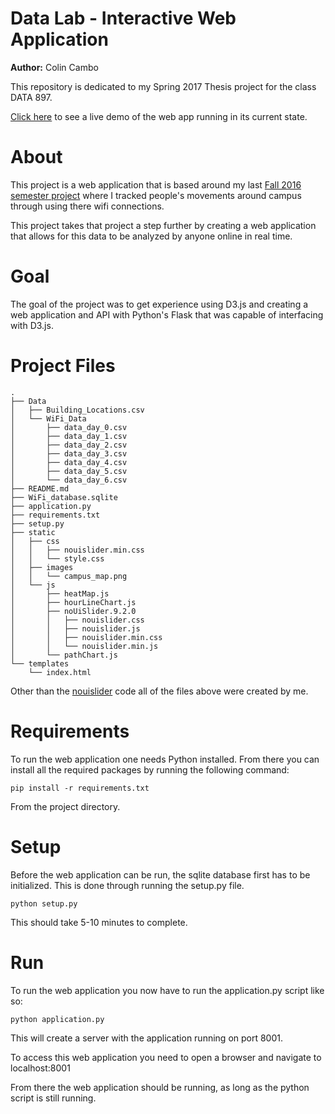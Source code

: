# Data Lab - Interactive Web Application

__Author:__ Colin Cambo

This repository is dedicated to my Spring 2017 Thesis project for the class DATA 897.

[Click here](https://cwb35.pythonanywhere.com) to see a live demo of the web app running in its current state.

# About

This project is a web application that is based around my last [Fall 2016 semester project](https://github.com/cwb35/UNH_WiFi_Analysis) where I tracked people's movements around campus through using there wifi connections.

This project takes that project a step further by creating a web application that allows for this data to be analyzed by anyone online in real time.

# Goal

The goal of the project was to get experience using D3.js and creating a web application and API with Python's Flask that was capable of interfacing with D3.js.

# Project Files

	.
	├── Data
	│   ├── Building_Locations.csv
	│   └── WiFi_Data
	│       ├── data_day_0.csv
	│       ├── data_day_1.csv
	│       ├── data_day_2.csv
	│       ├── data_day_3.csv
	│       ├── data_day_4.csv
	│       ├── data_day_5.csv
	│       └── data_day_6.csv
	├── README.md
	├── WiFi_database.sqlite
	├── application.py
	├── requirements.txt
	├── setup.py
	├── static
	│   ├── css
	│   │   ├── nouislider.min.css
	│   │   └── style.css
	│   ├── images
	│   │   └── campus_map.png
	│   └── js
	│       ├── heatMap.js
	│       ├── hourLineChart.js
	│       ├── noUiSlider.9.2.0
	│       │   ├── nouislider.css
	│       │   ├── nouislider.js
	│       │   ├── nouislider.min.css
	│       │   └── nouislider.min.js
	│       └── pathChart.js
	└── templates
	    └── index.html

Other than the [nouislider](https://refreshless.com/nouislider/) code all of the files above were created by me.

# Requirements

To run the web application one needs Python installed. From there you can install all the required packages by running the following command:

```pip install -r requirements.txt``` 

From the project directory.

# Setup

Before the web application can be run, the sqlite database first has to be initialized. This is done through running the setup.py file.

```python setup.py```

This should take 5-10 minutes to complete.

# Run

To run the web application you now have to run the application.py script like so:

```python application.py```

This will create a server with the application running on port 8001.

To access this web application you need to open a browser and navigate to localhost:8001

From there the web application should be running, as long as the python script is still running.



